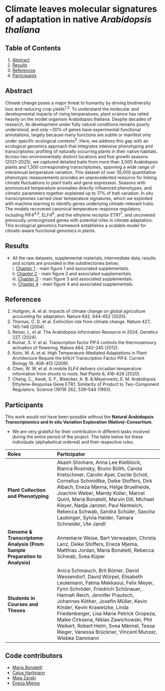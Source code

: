 # Climate leaves molecular signatures of adaptation in native _Arabidopsis thaliana_

## Table of Contents

1. [Abstract](#abstract)
2. [Results](#results)
3. [References](#references)
4. [Participants](#participants)

## Abstract

Climate change poses a major threat to humanity by driving biodiversity loss and reducing crop yields<sup>1,2</sup>. To understand the molecular and developmental impacts of rising temperatures, plant science has relied heavily on the model organism Arabidopsis thaliana. Despite decades of research, its development under fully natural conditions remains poorly understood, and only ~30% of genes have experimental functional annotations, largely because many functions are subtle or manifest only under specific ecological contexts<sup>3</sup>. Here, we address this gap with an ecological genomics approach that integrates intensive phenotyping and transcriptomic profiling of naturally occurring plants in their native habitats. Across two environmentally distinct locations and five growth seasons (2021–2025), we captured detailed traits from more than 3,000 Arabidopsis plants and 1,300 corresponding transcriptomes, spanning a wide range of interannual temperature variation. This dataset of over 35,000 quantitative phenotypic measurements provides an unprecedented resource for linking climate fluctuations to plant traits and gene expression. Seasons with pronounced temperature anomalies directly influenced phenotypes, and climatic parameters together explained up to 17% of trait variation. In situ transcriptomes carried clear temperature signatures, which we exploited with machine learning to identify genes underlying climate-relevant traits. The models recovered canonical temperature-response regulators, including PIF4<sup>4,5</sup>, ELF4<sup>6</sup>, and the ethylene receptor ETR1<sup>7</sup>, and uncovered previously unrecognized genes with potential roles in climate adaptation. This ecological genomics framework establishes a scalable model for climate-aware functional genomics in plants.

## Results

- All the raw datasets, supplemental materials, intermediate data, results and scripts are provided in the subdirectories below;<br>
i. [Chapter 1](Chapter%201/) - main figure 1 and associated supplementals. <br>
ii. [Chapter 2](Chapter%202/) - main figure 2 and associated supplementals. <br>
iii. [Chapter 3](Chapter%203/) - main figure 3 and associated supplementals. <br>
iv. [Chapter 4](Chapter%204/) - main figure 4 and associated supplementals. <br>

## References
1. Hultgren, A. et al. Impacts of climate change on global agriculture accounting for adaptation. Nature 642, 644–652 (2025). 
2. Thomas, C. D. et al. Extinction risk from climate change. Nature 427, 145–148 (2004). 
3. Reiser, L. et al. The Arabidopsis Information Resource in 2024. Genetics 227, (2024). 
4. Kumar, S. V. et al. Transcription factor PIF4 controls the thermosensory activation of flowering. Nature 484, 242–245 (2012). 
5. Koini, M. A. et al. High Temperature-Mediated Adaptations in Plant Architecture Require the bHLH Transcription Factor PIF4. Current Biology 19, 408–413 (2009). 
6. Chen, W. W. et al. A mobile ELF4 delivers circadian temperature information from shoots to roots. Nat Plants 6, 416–426 (2020). 
7. Chang, C., Kwok, S. F., Bleecker, A. B. & Meyerowitz, E. M. Arabidopsis Ethylene-Response Gene ETR1: Similarity of Product to Two-Component Regulators. Science (1979) 262, 539–544 (1993). 

## Participants

This work would not have been possible without the **Natural Arabidopsis Transcriptomics and In situ Variation Exploration (Native)-Consortium**.
- We are very grateful for their contribution in different tasks involved during the entire period of the project. The table below list these individuals (alphabetical ordered) and their respective roles.

| Roles | Participator |
|:------|:-------------|
| **Plant Collection and Phenotyping** | Akash Shivhare, Anna Lee Kielblock, Bianca Rosinsky, Bruno Bülth, Carola Kretschmer, Carolin Apel, Cecile Scholl, Cornelius Schmidtke, Deike Stoffers, Dirk Albach, Eneza Mjema, Helge Bruelheide, Joachim Weber, Mandy Koller, Marcel Quint, Maria Bonatelli, Marvin Dill, Michael Kleyer, Nadja Janzen, Paul Nentwich, Rebecca Schwab, Sandra Schüler, Sascha Laubinger, Sylvia Haider, Tamara Schneider, Ute Jandt |
| **Genome & Transcriptome Analysis (From Sample Preparation to Analysis)** | Annemarie Weise, Bart Verwaaijen, Christa Lanz, Deike Stoffers, Eneza Mjema, Matthias Jordan, Maria Bonatelli, Rebecca Schwab, Svea Küper |
| **Students in Courses and Theses** | Anica Schmauch, Brit Bömer, David Wessendorf, David Würpel, Elisabeth Leutemann, Fatma Mekkaoui, Felix Meyer, Fynn Schröder, Friedrich Schönauer, Hannah Reich, Jennifer Prautsch, Johannes Köther, Josefin Müller, Kevin Kinder, Kevin Krawetzke, Linda Friedenberger, Lisa Marie Petrick Oropeza, Maike Cirksena, Niklas Zawichowski, Phil Weikert, Robert Helm, Svea Männel, Tessa Rieger, Vanessa Brückner, Vincent Munzer, Wiebke Dammann |

## Code contributors
- [Maria Bonatelli](https://github.com/mlbonatelli)
- [Cajus Hartmann](https://github.com/CajusHartmann)
- [Maja Zarski](https://github.com/maja090205)
- [Eneza Mjema](https://github.com/enezermjema)

